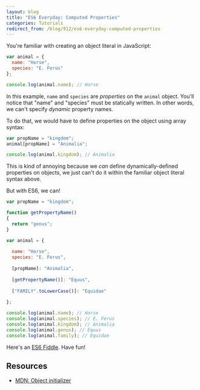 ```yaml
---
layout: blog
title: "ES6 Everyday: Computed Properties"
categories: Tutorials
redirect_from: /blog/912/es6-everyday-computed-properties
---
```


You're familiar with creating an object literal in JavaScript:

```javascript
var animal = {
  name: "Horse",
  species: "E. Ferus"
};

console.log(animal.name); // Horse
```

In this example, `name` and `species` are _properties_ on the `animal` object. You'll notice that "name" and "species" must be statically written. In other words, we can't specify _dynamic_ property names.

To do that, we would have to define properties on the object using array syntax:

```javascript
var propName = "kingdom";
animal[propName] = "Animalia";

console.log(animal.kingdom); // Animalia
```

This is kind of annoying because we _can_ define dynamically-defined properties on objects, we just can't do it within the familiar object literal syntax above.

But with ES6, we can!

```javascript
var propName = "kingdom";

function getPropertyName()
{
  return "genus";
}

var animal = {
  
  name: "Horse",
  species: "E. Ferus",
  
  [propName]: "Animalia",
  
  [getPropertyName()]: "Equus",
  
  ["FAMILY".toLowerCase()]: "Equidae"
  
};

console.log(animal.name); // Horse
console.log(animal.species); // E. Ferus
console.log(animal.kingdom); // Animalia
console.log(animal.genus); // Equus
console.log(animal.family); // Equidae
```

Here's an [ES6 Fiddle](http://www.es6fiddle.net/iaib7efa/). Have fun!

## Resources

- [MDN: Object initializer](https://developer.mozilla.org/en-US/docs/Web/JavaScript/Reference/Operators/Object_initializer)
